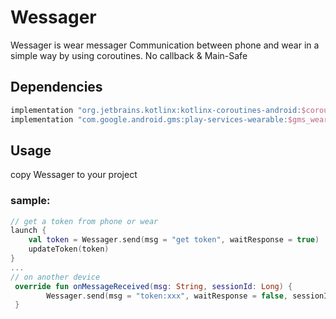 # Wessager
Wessager is wear messager
Communication between phone and wear in a simple way by using coroutines.
No callback & Main-Safe

## Dependencies
```gradle
implementation "org.jetbrains.kotlinx:kotlinx-coroutines-android:$coroutines_version"
implementation "com.google.android.gms:play-services-wearable:$gms_wearable_version"
```
## Usage
copy Wessager to your project

### sample:
```kotlin
// get a token from phone or wear
launch {
    val token = Wessager.send(msg = "get token", waitResponse = true)
    updateToken(token)
}
...
// on another device
 override fun onMessageReceived(msg: String, sessionId: Long) {
        Wessager.send(msg = "token:xxx", waitResponse = false, sessionId = sessionId)
 }
```
